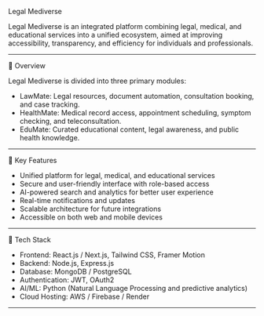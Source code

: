 Legal Mediverse

Legal Mediverse is an integrated platform combining legal, medical, and educational services into a unified ecosystem, aimed at improving accessibility, transparency, and efficiency for individuals and professionals.

-----------------------------------------------------

🌟 Overview

Legal Mediverse is divided into three primary modules:

* LawMate: Legal resources, document automation, consultation booking, and case tracking.
* HealthMate: Medical record access, appointment scheduling, symptom checking, and teleconsultation.
* EduMate: Curated educational content, legal awareness, and public health knowledge.

-------------------------------------------------------

🔑 Key Features

* Unified platform for legal, medical, and educational services
* Secure and user-friendly interface with role-based access
* AI-powered search and analytics for better user experience
* Real-time notifications and updates
* Scalable architecture for future integrations
* Accessible on both web and mobile devices

-------------------------------------------------------

🔧 Tech Stack

* Frontend: React.js / Next.js, Tailwind CSS, Framer Motion
* Backend: Node.js, Express.js
* Database: MongoDB / PostgreSQL
* Authentication: JWT, OAuth2
* AI/ML: Python (Natural Language Processing and predictive analytics)
* Cloud Hosting: AWS / Firebase / Render

------------------------------------------------------
